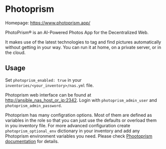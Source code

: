 # Photoprism

Homepage: <https://www.photoprism.app/>

PhotoPrism® is an AI-Powered Photos App for the Decentralized Web.

It makes use of the latest technologies to tag and find pictures automatically without getting in your way. You can run it at home, on a private server, or in the cloud.

## Usage

Set `photoprism_enabled: true` in your `inventories/<your_inventory>/nas.yml` file.

Photoprism web interface can be found at <http://ansible_nas_host_or_ip:2342>. Login with `photoprism_admin_user` and `photoprism_admin_password`.

Photoprism has many configration options. Most of them are defined as variables in the role so that you can just use the defaults or overload them in you inventory file. For more advanced configuration create `photoprism_optional_env` dictionary in your inventory and add any Photoprism environment variables you need. Please check [Phootoprism documentation](https://docs.photoprism.app/getting-started/config-options/) for details.
